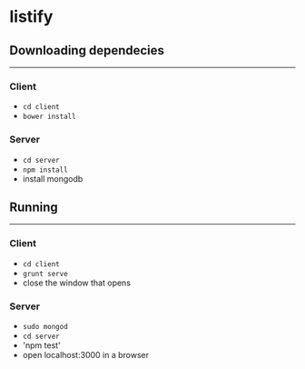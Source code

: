 # listify

## Downloading dependecies
----------------------
### Client
- `cd client`
- `bower install`

### Server
- `cd server`
- `npm install`
- install mongodb

## Running
---------
### Client
- `cd client`
- `grunt serve`
- close the window that opens

### Server
- `sudo mongod`
- `cd server`
- 'npm test'
- open localhost:3000 in a browser

